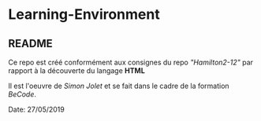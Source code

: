 # Learning-Environment

## README

Ce repo est créé conformément aux consignes du repo *"Hamilton2-12"* par rapport à la découverte du langage **HTML**

Il est l'oeuvre de *Simon Jolet* et se fait dans le cadre de la formation *BeCode*.

Date: 27/05/2019
